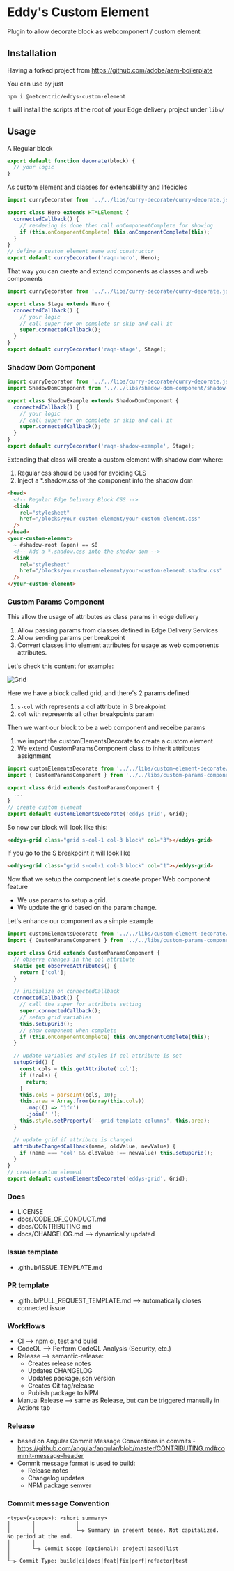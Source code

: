 # Eddy's Custom Element

Plugin to allow decorate block as webcomponent / custom element

## Installation

Having a forked project from https://github.com/adobe/aem-boilerplate

You can use by just

`npm i @netcentric/eddys-custom-element`

it will install the scripts at the root of your Edge delivery project under `libs/`

## Usage

A Regular block

```javascript
export default function decorate(block) {
  // your logic
}
```

As custom element and classes for extensablility and lifecicles

```javascript
import curryDecorator from '../../libs/curry-decorate/curry-decorate.js';

export class Hero extends HTMLElement {
  connectedCallback() {
    // rendering is done then call onComponentComplete for showing
    if (this.onComponentComplete) this.onComponentComplete(this);
  }
}
// define a custom element name and constructor
export default curryDecorator('raqn-hero', Hero);
```

That way you can create and extend components as classes and web components

```javascript
import curryDecorator from '../../libs/curry-decorate/curry-decorate.js';

export class Stage extends Hero {
  connectedCallback() {
    // your logic
    // call super for on complete or skip and call it
    super.connectedCallback();
  }
}
export default curryDecorator('raqn-stage', Stage);
```

### Shadow Dom Component

```javascript
import curryDecorator from '../../libs/curry-decorate/curry-decorate.js';
import ShadowDomComponent from '../../libs/shadow-dom-component/shadow-dom-component.js';

export class ShadowExample extends ShadowDomComponent {
  connectedCallback() {
    // your logic
    // call super for on complete or skip and call it
    super.connectedCallback();
  }
}
export default curryDecorator('raqn-shadow-example', Stage);
```

Extending that class will create a custom element with shadow dom where:

1. Regular css should be used for avoiding CLS
2. Inject a \*.shadow.css of the component into the shadow dom

```html
<head>
  <!-- Regular Edge Delivery Block CSS -->
  <link
    rel="stylesheet"
    href="/blocks/your-custom-element/your-custom-element.css"
  />
</head>
<your-custom-element>
  ~ #shadow-root (open) == $0
  <!-- Add a *.shadow.css into the shadow dom -->
  <link
    rel="stylesheet"
    href="/blocks/your-custom-element/your-custom-element.shadow.css"
  />
</your-custom-element>
```

### Custom Params Component

This allow the usage of attributes as class params in edge delivery

1. Allow passing params from classes defined in Edge Delivery Services
2. Allow sending params per breakpoint
3. Convert classes into element attributes for usage as web components attributes.

Let's check this content for example:

![Grid](docs/assets/params-example.png)

Here we have a block called grid, and there's 2 params defined

1. `s-col` with represents a col attribute in S breakpoint
2. `col` with represents all other breakpoints param

Then we want our block to be a web component and receibe params

1. we import the customElementsDecorate to create a custom element
2. We extend CustomParamsComponent class to inherit attributes assignment

```javascript
import customElementsDecorate from '../../libs/custom-element-decorate/custom-element-decorate.js';
import { CustomParamsComponent } from '../../libs/custom-params-component/custom-params-component.js';

export class Grid extends CustomParamsComponent {
  ...
}
// create custom element
export default customElementsDecorate('eddys-grid', Grid);
```

So now our block will look like this:

```html
<eddys-grid class="grid s-col-1 col-3 block" col="3"></eddys-grid>
```

If you go to the S breakpoint it will look like

```html
<eddys-grid class="grid s-col-1 col-3 block" col="1"></eddys-grid>
```

Now that we setup the component let's create proper Web component feature

- We use params to setup a grid.
- We update the grid based on the param change.

Let's enhance our component as a simple example

```javascript
import customElementsDecorate from '../../libs/custom-element-decorate/custom-element-decorate.js';
import { CustomParamsComponent } from '../../libs/custom-params-component/custom-params-component.js';

export class Grid extends CustomParamsComponent {
  // observe changes in the col attribute
  static get observedAttributes() {
    return ['col'];
  }

  // inicialize on connectedCallback
  connectedCallback() {
    // call the super for attribute setting
    super.connectedCallback();
    // setup grid variables
    this.setupGrid();
    // show component when complete
    if (this.onComponentComplete) this.onComponentComplete(this);
  }

  // update variables and styles if col attribute is set
  setupGrid() {
    const cols = this.getAttribute('col');
    if (!cols) {
      return;
    }
    this.cols = parseInt(cols, 10);
    this.area = Array.from(Array(this.cols))
      .map(() => '1fr')
      .join(' ');
    this.style.setProperty('--grid-template-columns', this.area);
  }

  // update grid if attribute is changed
  attributeChangedCallback(name, oldValue, newValue) {
    if (name === 'col' && oldValue !== newValue) this.setupGrid();
  }
}
// create custom element
export default customElementsDecorate('eddys-grid', Grid);
```

### Docs

- LICENSE
- docs/CODE_OF_CONDUCT.md
- docs/CONTRIBUTING.md
- docs/CHANGELOG.md --> dynamically updated

### Issue template

- .github/ISSUE_TEMPLATE.md

### PR template

- .github/PULL_REQUEST_TEMPLATE.md --> automatically closes connected issue

### Workflows

- CI --> npm ci, test and build
- CodeQL --> Perform CodeQL Analysis (Security, etc.)
- Release --> semantic-release:
  - Creates release notes
  - Updates CHANGELOG
  - Updates package.json version
  - Creates Git tag/release
  - Publish package to NPM
- Manual Release --> same as Release, but can be triggered manually in Actions tab

### Release

- based on Angular Commit Message Conventions in commits -
  https://github.com/angular/angular/blob/master/CONTRIBUTING.md#commit-message-header
- Commit message format is used to build:
  - Release notes
  - Changelog updates
  - NPM package semver

### Commit message Convention

```
<type>(<scope>): <short summary>
│       │             │
│       │             └─⫸ Summary in present tense. Not capitalized. No period at the end.
│       │
│       └─⫸ Commit Scope (optional): project|based|list
│
└─⫸ Commit Type: build|ci|docs|feat|fix|perf|refactor|test
```
